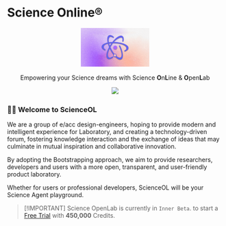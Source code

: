 # Science Online®

<a name="readme-top"></a>

<div align="center">

<picture>
  <source media="(prefers-color-scheme: dark)" srcset="">
  <img height="90" src="https://github.com/ScienceOL/sciol-design/blob/main/logo/bg-normal-logo-shadow.png?raw=true">
</picture>

Empowering your Science dreams with Science **O**n**L**ine & **O**pen**L**ab

![](https://raw.githubusercontent.com/andreasbm/readme/master/assets/lines/rainbow.png)

</div>

### 👋🏻 Welcome to ScienceOL

We are a group of e/acc design-engineers, hoping to provide modern and intelligent experience for Laboratory, and creating a technology-driven forum, fostering knowledge interaction and the exchange of ideas that may culminate in mutual inspiration and collaborative innovation.

By adopting the Bootstrapping approach, we aim to provide researchers, developers and users with a more open, transparent, and user-friendly product laboratory.

Whether for users or professional developers, ScienceOL will be your Science Agent playground.

> \[!IMPORTANT]
> Science OpenLab is currently in `Inner Beta`. to start a [Free Trial](https://scienceol.tech) with **450,000** Credits.